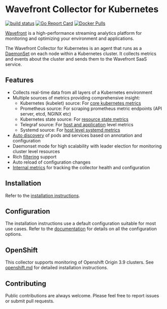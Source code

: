 # Wavefront Collector for Kubernetes
[![build status][ci-img]][ci] [![Go Report Card][go-report-img]][go-report] [![Docker Pulls][docker-pull-img]][docker-img]

[Wavefront](https://docs.wavefront.com) is a high-performance streaming analytics platform for monitoring and optimizing your environment and applications.

The Wavefront Collector for Kubernetes is an agent that runs as a [DaemonSet](https://kubernetes.io/docs/concepts/workloads/controllers/daemonset/) on each node within a Kubernetes cluster. It collects metrics and events about the cluster and sends them to the Wavefront SaaS service.

## Features
* Collects real-time data from all layers of a Kubernetes environment
* Multiple sources of metrics providing comprehensive insight:
  - Kubernetes (kubelet) source: For [core kubernetes metrics](https://github.com/wavefrontHQ/wavefront-kubernetes-collector/blob/master/docs/metrics.md#kubernetes-source)
  - Prometheus source: For scraping prometheus metric endpoints (API server, etcd, NGINX etc)
  - Kubernetes state source: For [resource state metrics](https://github.com/wavefrontHQ/wavefront-collector-for-kubernetes/blob/master/docs/metrics.md#kubernetes-state-source)    
  - Telegraf source: For [host and application](https://github.com/wavefrontHQ/wavefront-kubernetes-collector/blob/master/docs/metrics.md#telegraf-source) level metrics
  - Systemd source: For [host level systemd metrics](https://github.com/wavefrontHQ/wavefront-kubernetes-collector/blob/master/docs/metrics.md#systemd-source)
* [Auto discovery](https://github.com/wavefrontHQ/wavefront-kubernetes-collector/blob/master/docs/discovery.md) of pods and services based on annotation and configuration
* Daemonset mode for high scalability with leader election for monitoring cluster level resources
* Rich [filtering](https://github.com/wavefrontHQ/wavefront-kubernetes-collector/blob/master/docs/filtering.md) support
* Auto reload of configuration changes
* [Internal metrics](https://github.com/wavefrontHQ/wavefront-kubernetes-collector/blob/master/docs/metrics.md#collector-health-metrics) for tracking the collector health and configuration

## Installation

Refer to the [installation instructions](https://docs.wavefront.com/kubernetes.html#kubernetes-setup).

## Configuration

The installation instructions use a default configuration suitable for most use cases. Refer to the [documentation](https://github.com/wavefrontHQ/wavefront-kubernetes-collector/tree/master/docs) for details on all the configuration options.

## OpenShift
This collector supports monitoring of Openshift Origin 3.9 clusters. See [openshift.md](https://github.com/wavefronthq/wavefront-kubernetes-collector/tree/master/docs/openshift.md) for detailed installation instructions.

## Contributing
Public contributions are always welcome. Please feel free to report issues or submit pull requests.

[ci-img]: https://travis-ci.com/wavefrontHQ/wavefront-collector-for-kubernetes.svg?branch=master
[ci]: https://travis-ci.com/wavefrontHQ/wavefront-collector-for-kubernetes
[go-report-img]: https://goreportcard.com/badge/github.com/wavefronthq/wavefront-kubernetes-collector
[go-report]: https://goreportcard.com/report/github.com/wavefronthq/wavefront-kubernetes-collector
[docker-pull-img]: https://img.shields.io/docker/pulls/wavefronthq/wavefront-kubernetes-collector.svg?logo=docker
[docker-img]: https://hub.docker.com/r/wavefronthq/wavefront-kubernetes-collector/

